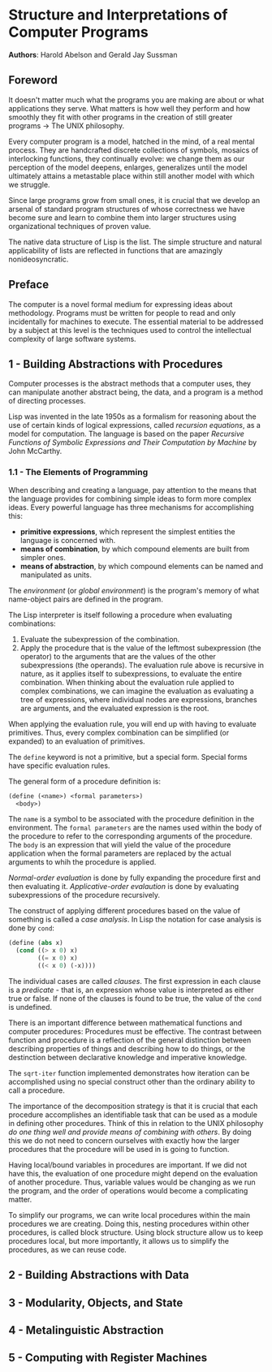 # Structure and Interpretations of Computer Programs
**Authors**: Harold Abelson and Gerald Jay Sussman

## Foreword
It doesn't matter much what the programs you are making are about or what applications they serve.
What matters is how well they perform and how smoothly they fit with other programs in the creation of still greater programs -> The UNIX philosophy.

Every computer program is a model, hatched in the mind, of a real mental process.
They are handcrafted discrete collections of symbols, mosaics of interlocking functions, they continually evolve: we change them as our perception of the model deepens, enlarges, generalizes until the model ultimately attains a metastable place within still another model with which we struggle.

Since large programs grow from small ones, it is crucial that we develop an arsenal of standard program structures of whose correctness we have become sure and learn to combine them into larger structures using organizational techniques of proven value.

The native data structure of Lisp is the list.
The simple structure and natural applicability of lists are reflected in functions that are amazingly nonideosyncratic.

## Preface
The computer is a novel formal medium for expressing ideas about methodology.
Programs must be written for people to read and only incidentally for machines to execute.
The essential material to be addressed by a subject at this level is the techniques used to control the intellectual complexity of large software systems.

## 1 - Building Abstractions with Procedures
Computer processes is the abstract methods that a computer uses, they can manipulate another abstract being, the data, and a program is a method of directing processes.

Lisp was invented in the late 1950s as a formalism for reasoning about the use of certain kinds of logical expressions, called *recursion equations*, as a model for computation.
The language is based on the paper *Recursive Functions of Symbolic Expressions and Their Computation by Machine* by John McCarthy.

### 1.1 - The Elements of Programming
When describing and creating a language, pay attention to the means that the language provides for combining simple ideas to form more complex ideas.
Every powerful language has three mechanisms for accomplishing this:
* **primitive expressions**, which represent the simplest entities the language is concerned with. 
* **means of combination**, by which compound elements are built from simpler ones.
* **means of abstraction**, by which compound elements can be named and manipulated as units.

The *environment* (or *global environment*) is the program's memory of what name-object pairs are defined in the program.

The Lisp interpreter is itself following a procedure when evaluating combinations:
1. Evaluate the subexpression of the combination.
2. Apply the procedure that is the value of the leftmost subexpression (the operator) to the arguments that are the values of the other subexpressions (the operands).
The evaluation rule above is recursive in nature, as it applies itself to subexpressions, to evaluate the entire combination.
When thinking about the evaluation rule applied to complex combinations, we can imagine the evaluation as evaluating a tree of expressions, where individual nodes are expressions, branches are arguments, and the evaluated expression is the root.

When applying the evaluation rule, you will end up with having to evaluate primitives. 
Thus, every complex combination can be simplified (or expanded) to an evaluation of primitives.

The `define` keyword is not a primitive, but a special form.
Special forms have specific evaluation rules.

The general form of a procedure definition is:
```scheme
(define (<name>) <formal parameters>)
  <body>)
```
The `name` is a symbol to be associated with the procedure definition in the environment.
The `formal parameters` are the names used within the body of the procedure to refer to the corresponding arguments of the procedure.
The `body` is an expression that will yield the value of the procedure application when the formal parameters are replaced by the actual arguments to whih the procedure is applied.

*Normal-order evaluation* is done by fully expanding the procedure first and then evaluating it.
*Applicative-order evalaution* is done by evaluating subexpressions of the procedure recursively.

The construct of applying different procedures based on the value of something is called a *case analysis*.
In Lisp the notation for case analysis is done by `cond`:
```scheme
(define (abs x)
  (cond ((> x 0) x)
        ((= x 0) x)
        ((< x 0) (-x))))
```
The individual cases are called *clauses*.
The first expression in each clause is a *predicate* - that is, an expression whose value is interpreted as either true or false.
If none of the clauses is found to be true, the value of the `cond` is undefined.

There is an important difference between mathematical functions and computer procedures: Procedures must be effective.
The contrast between function and procedure is a reflection of the general distinction between describing properties of things and describing how to do things, or the destinction between declarative knowledge and imperative knowledge.

The `sqrt-iter` function implemented demonstrates how iteration can be accomplished using no special construct other than the ordinary ability to call a procedure.

The importance of the decomposition strategy is that it is crucial that each procedure accomplishes an identifiable task that can be used as a module in defining other procedures.
Think of this in relation to the UNIX philosophy *do one thing well and provide means of combining with others*.
By doing this we do not need to concern ourselves with exactly how the larger procedures that the procedure will be used in is going to function.

Having local/bound variables in procedures are important.
If we did not have this, the evaluation of one procedure might depend on the evaluation of another procedure.
Thus, variable values would be changing as we run the program, and the order of operations would become a complicating matter.

To simplify our programs, we can write local procedures within the main procedures we are creating.
Doing this, nesting procedures within other procedures, is called block structure.
Using block structure allow us to keep procedures local, but more importantly, it allows us to simplify the procedures, as we can reuse code.




## 2 - Building Abstractions with Data

## 3 - Modularity, Objects, and State

## 4 - Metalinguistic Abstraction

## 5 - Computing with Register Machines

